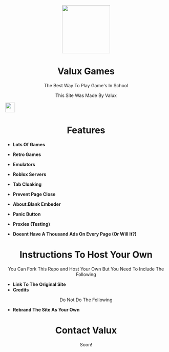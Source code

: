 <p align="center">
 
  <img src="https://0Valux0.github.io/Valux.png" width="150px" height="150px">

</p>

<h1 align="center">Valux Games</h1>
<p align="center">The Best Way To Play Game's In School</p>
<p align="Center">This Site Was Made By Valux</p>
<a href="https://discord.gg/jJaGk9WFyX"><img height="30px"  src="https://img.shields.io/badge/Join%20The%20Discord!-brightgreen?style=for-the-badge&logo=discord&logoColor=white&labelColor=%233f4bd1&color=%235865F2"></a>




<h1 align="center">Features</h1>

- **Lots Of Games**
- **Retro Games**
- **Emulators**
- **Roblox Servers**

- **Tab Cloaking**
- **Prevent Page Close**
- **About:Blank Embeder**
- **Panic Button**
- **Proxies (Testing)**

- **Doesnt Have A Thousand Ads On Every Page (Or Will It?)**

<h1 align="Center">Instructions To Host Your Own</h1>
<p align="center">You Can Fork This Repo and Host Your Own But You Need To Include The Following</p>

- **Link To The Original Site**
- **Credits**

<p align="center">Do Not Do The Following</p>

- **Rebrand The Site As Your Own**


<h1 align="center">Contact Valux</h1>

<p align="center">Soon!</p>
